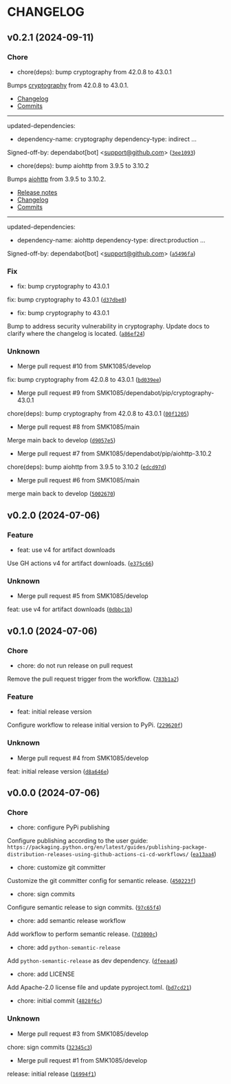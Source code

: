 # CHANGELOG

## v0.2.1 (2024-09-11)

### Chore

* chore(deps): bump cryptography from 42.0.8 to 43.0.1

Bumps [cryptography](https://github.com/pyca/cryptography) from 42.0.8 to 43.0.1.
- [Changelog](https://github.com/pyca/cryptography/blob/main/CHANGELOG.rst)
- [Commits](https://github.com/pyca/cryptography/compare/42.0.8...43.0.1)

---
updated-dependencies:
- dependency-name: cryptography
  dependency-type: indirect
...

Signed-off-by: dependabot[bot] &lt;support@github.com&gt; ([`3ee1093`](https://github.com/SMK1085/smac-fastapi-auth/commit/3ee1093d866d499eddf3a3d2a09d746f6afe8c43))

* chore(deps): bump aiohttp from 3.9.5 to 3.10.2

Bumps [aiohttp](https://github.com/aio-libs/aiohttp) from 3.9.5 to 3.10.2.
- [Release notes](https://github.com/aio-libs/aiohttp/releases)
- [Changelog](https://github.com/aio-libs/aiohttp/blob/master/CHANGES.rst)
- [Commits](https://github.com/aio-libs/aiohttp/compare/v3.9.5...v3.10.2)

---
updated-dependencies:
- dependency-name: aiohttp
  dependency-type: direct:production
...

Signed-off-by: dependabot[bot] &lt;support@github.com&gt; ([`a5496fa`](https://github.com/SMK1085/smac-fastapi-auth/commit/a5496fac299c9d9eb095876669558972de3d6992))

### Fix

* fix: bump cryptography to 43.0.1

fix: bump cryptography to 43.0.1 ([`d37dbe8`](https://github.com/SMK1085/smac-fastapi-auth/commit/d37dbe80a30c0c0e595f1c08a0c8277d0d8ba856))

* fix: bump cryptography to 43.0.1

Bump to address security vulnerability in cryptography.
Update docs to clarify where the changelog is located. ([`a86ef24`](https://github.com/SMK1085/smac-fastapi-auth/commit/a86ef24c3d97982b7c50714a12b4a5a5f1027c93))

### Unknown

* Merge pull request #10 from SMK1085/develop

fix: bump cryptography from 42.0.8 to 43.0.1 ([`bd039ee`](https://github.com/SMK1085/smac-fastapi-auth/commit/bd039eee2af51fc16aa4b7aca1370ad927df9f2e))

* Merge pull request #9 from SMK1085/dependabot/pip/cryptography-43.0.1

chore(deps): bump cryptography from 42.0.8 to 43.0.1 ([`00f1205`](https://github.com/SMK1085/smac-fastapi-auth/commit/00f12055014a3077292608163f59219420cfebc9))

* Merge pull request #8 from SMK1085/main

Merge main back to develop ([`d9057e5`](https://github.com/SMK1085/smac-fastapi-auth/commit/d9057e55c7da9745d17cd180654029d07868b21a))

* Merge pull request #7 from SMK1085/dependabot/pip/aiohttp-3.10.2

chore(deps): bump aiohttp from 3.9.5 to 3.10.2 ([`edcd97d`](https://github.com/SMK1085/smac-fastapi-auth/commit/edcd97dd5f1cf16686094e98fe79b1ea25ccdb6c))

* Merge pull request #6 from SMK1085/main

merge main back to develop ([`5002670`](https://github.com/SMK1085/smac-fastapi-auth/commit/5002670e36bf7af24a7dde6f0ac946f9c90d115f))

## v0.2.0 (2024-07-06)

### Feature

* feat: use v4 for artifact downloads

Use GH actions v4 for artifact downloads. ([`e375c66`](https://github.com/SMK1085/smac-fastapi-auth/commit/e375c66fece93a4a8706987f91ec3b2f05ff6231))

### Unknown

* Merge pull request #5 from SMK1085/develop

feat: use v4 for artifact downloads ([`0dbbc1b`](https://github.com/SMK1085/smac-fastapi-auth/commit/0dbbc1b0a4954d8f01b37064f73377576756422c))

## v0.1.0 (2024-07-06)

### Chore

* chore: do not run release on pull request

Remove the pull request trigger from the workflow. ([`783b1a2`](https://github.com/SMK1085/smac-fastapi-auth/commit/783b1a27a015c035e9571303cfec9df03b46552e))

### Feature

* feat: initial release version

Configure workflow to release initial version to PyPi. ([`229620f`](https://github.com/SMK1085/smac-fastapi-auth/commit/229620f30c2d37df699b818a8c3d1aff01b0381e))

### Unknown

* Merge pull request #4 from SMK1085/develop

feat: initial release version ([`d8a646e`](https://github.com/SMK1085/smac-fastapi-auth/commit/d8a646e9ef4ae91ac51e117b8d0fa12265d22274))

## v0.0.0 (2024-07-06)

### Chore

* chore: configure PyPi publishing

Configure publishing according to the user guide: `https://packaging.python.org/en/latest/guides/publishing-package-distribution-releases-using-github-actions-ci-cd-workflows/` ([`ea13aa4`](https://github.com/SMK1085/smac-fastapi-auth/commit/ea13aa4fa9a8e65c9b54e4f94f11b06065497cbe))

* chore: customize git committer

Customize the git committer config for semantic release. ([`450223f`](https://github.com/SMK1085/smac-fastapi-auth/commit/450223f305ad8007022cdf397f2eeb0d601ae06b))

* chore: sign commits

Configure semantic release to sign commits. ([`97c65f4`](https://github.com/SMK1085/smac-fastapi-auth/commit/97c65f4fdc537f9dbc9fc404caba99f73d08e214))

* chore: add semantic release workflow

Add workflow to perform semantic release. ([`7d3000c`](https://github.com/SMK1085/smac-fastapi-auth/commit/7d3000cfef87bdb1ba31190995ff43a585e43f02))

* chore: add `python-semantic-release`

Add `python-semantic-release` as dev dependency. ([`dfeeaa6`](https://github.com/SMK1085/smac-fastapi-auth/commit/dfeeaa634fbd8d900aeeb3c27d587c3932b75af8))

* chore: add LICENSE

Add Apache-2.0 license file and update pyproject.toml. ([`bd7cd21`](https://github.com/SMK1085/smac-fastapi-auth/commit/bd7cd21d3e3c2ad28c8d8486080b1fab110c5e95))

* chore: initial commit ([`4828f6c`](https://github.com/SMK1085/smac-fastapi-auth/commit/4828f6cfe86455fa36c10e8fc44e2448faa11078))

### Unknown

* Merge pull request #3 from SMK1085/develop

chore: sign commits ([`32345c3`](https://github.com/SMK1085/smac-fastapi-auth/commit/32345c3b4439fe27d23a826d4a28536a90226862))

* Merge pull request #1 from SMK1085/develop

release: initial release ([`16994f1`](https://github.com/SMK1085/smac-fastapi-auth/commit/16994f122ebaf80b8adea4a54b46bc39082b1b55))
